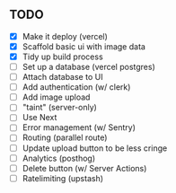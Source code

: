 ## TODO

- [x] Make it deploy (vercel)
- [x] Scaffold basic ui with image data
- [x] Tidy up build process
- [ ] Set up a database (vercel postgres)
- [ ] Attach database to UI
- [ ] Add authentication (w/ clerk)
- [ ] Add image upload
- [ ] "taint" (server-only)
- [ ] Use Next
- [ ] Error management (w/ Sentry)
- [ ] Routing (parallel route)
- [ ] Update upload button to be less cringe
- [ ] Analytics (posthog)
- [ ] Delete button (w/ Server Actions)
- [ ] Ratelimiting (upstash)
